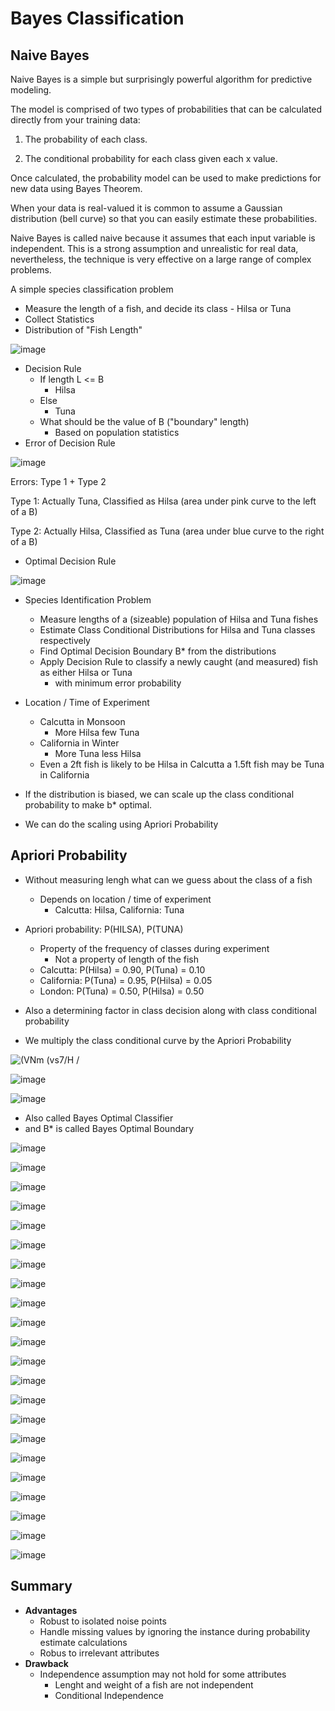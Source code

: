 # Bayes Classification

## Naive Bayes

Naive Bayes is a simple but surprisingly powerful algorithm for predictive modeling.

The model is comprised of two types of probabilities that can be calculated directly from your training data:

1. The probability of each class.

2. The conditional probability for each class given each x value.

Once calculated, the probability model can be used to make predictions for new data using Bayes Theorem.

When your data is real-valued it is common to assume a Gaussian distribution (bell curve) so that you can easily estimate these probabilities.

Naive Bayes is called naive because it assumes that each input variable is independent. This is a strong assumption and unrealistic for real data, nevertheless, the technique is very effective on a large range of complex problems.

A simple species classification problem

- Measure the length of a fish, and decide its class - Hilsa or Tuna
- Collect Statistics
- Distribution of "Fish Length"

![image](media/Bayes-Classification-image1.jpeg)

- Decision Rule
  - If length L <= B
    - Hilsa
  - Else
    - Tuna
  - What should be the value of B ("boundary" length)
    - Based on population statistics
- Error of Decision Rule

![image](media/Bayes-Classification-image2.jpg)

Errors: Type 1 + Type 2

Type 1: Actually Tuna, Classified as Hilsa (area under pink curve to the left of a B)

Type 2: Actually Hilsa, Classified as Tuna (area under blue curve to the right of a B)

- Optimal Decision Rule

![image](media/Bayes-Classification-image3.jpeg)

- Species Identification Problem
  - Measure lengths of a (sizeable) population of Hilsa and Tuna fishes
  - Estimate Class Conditional Distributions for Hilsa and Tuna classes respectively
  - Find Optimal Decision Boundary B* from the distributions
  - Apply Decision Rule to classify a newly caught (and measured) fish as either Hilsa or Tuna
    - with minimum error probability
- Location / Time of Experiment
  - Calcutta in Monsoon
    - More Hilsa few Tuna
  - California in Winter
    - More Tuna less Hilsa
  - Even a 2ft fish is likely to be Hilsa in Calcutta a 1.5ft fish may be Tuna in California

- If the distribution is biased, we can scale up the class conditional probability to make b* optimal.
- We can do the scaling using Apriori Probability

## Apriori Probability

- Without measuring lengh what can we guess about the class of a fish
  - Depends on location / time of experiment
    - Calcutta: Hilsa, California: Tuna
- Apriori probability: P(HILSA), P(TUNA)
  - Property of the frequency of classes during experiment
    - Not a property of length of the fish
  - Calcutta: P(Hilsa) = 0.90, P(Tuna) = 0.10
  - California: P(Tuna) = 0.95, P(Hilsa) = 0.05
  - London: P(Tuna) = 0.50, P(Hilsa) = 0.50
- Also a determining factor in class decision along with class conditional probability

- We multiply the class conditional curve by the Apriori Probability

![(VNm (vs7/H / ](media/Bayes-Classification-image4.png)

![image](media/Bayes-Classification-image5.png)

![image](media/Bayes-Classification-image6.png)

- Also called Bayes Optimal Classifier
- and B* is called Bayes Optimal Boundary

![image](media/Bayes-Classification-image7.png)

![image](media/Bayes-Classification-image8.png)

![image](media/Bayes-Classification-image9.png)

![image](media/Bayes-Classification-image10.png)

![image](media/Bayes-Classification-image11.png)

![image](media/Bayes-Classification-image12.png)

![image](media/Bayes-Classification-image13.png)

![image](media/Bayes-Classification-image14.png)

![image](media/Bayes-Classification-image15.png)

![image](media/Bayes-Classification-image16.png)

![image](media/Bayes-Classification-image17.png)

![image](media/Bayes-Classification-image18.png)

![image](media/Bayes-Classification-image19.png)

![image](media/Bayes-Classification-image20.png)

![image](media/Bayes-Classification-image21.png)

![image](media/Bayes-Classification-image22.png)

![image](media/Bayes-Classification-image23.png)

![image](media/Bayes-Classification-image24.png)

![image](media/Bayes-Classification-image25.png)

![image](media/Bayes-Classification-image26.png)

![image](media/Bayes-Classification-image27.png)

![image](media/Bayes-Classification-image28.png)

## Summary

- **Advantages**
  - Robust to isolated noise points
  - Handle missing values by ignoring the instance during probability estimate calculations
  - Robus to irrelevant attributes
- **Drawback**
  - Independence assumption may not hold for some attributes
    - Lenght and weight of a fish are not independent
    - Conditional Independence
